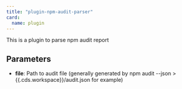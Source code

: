 ```yaml
---
title: "plugin-npm-audit-parser"
card:
  name: plugin
---
```


This is a plugin to parse npm audit report

## Parameters

* **file**: Path to audit file (generally generated by npm audit --json >{{.cds.workspace}}/audit.json for example)



